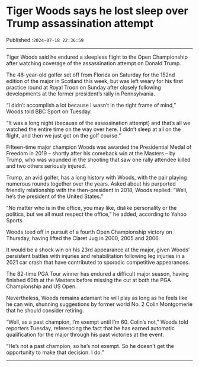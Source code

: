 # Tiger Woods says he lost sleep over Trump assassination attempt

Published :`2024-07-18 22:36:59`

---

Tiger Woods said he endured a sleepless flight to the Open Championship after watching coverage of the assassination attempt on Donald Trump.

The 48-year-old golfer set off from Florida on Saturday for the 152nd edition of the major in Scotland this week, but was left weary for his first practice round at Royal Troon on Sunday after closely following developments at the former president’s rally in Pennsylvania.

“I didn’t accomplish a lot because I wasn’t in the right frame of mind,” Woods told BBC Sport on Tuesday.

“It was a long night (because of the assassination attempt) and that’s all we watched the entire time on the way over here. I didn’t sleep at all on the flight, and then we just got on the golf course.”

Fifteen-time major champion Woods was awarded the Presidential Medal of Freedom in 2019 – shortly after his comeback win at the Masters – by Trump, who was wounded in the shooting that saw one rally attendee killed and two others seriously injured.

Trump, an avid golfer, has a long history with Woods, with the pair playing numerous rounds together over the years. Asked about his purported friendly relationship with the then-president in 2018, Woods replied: “Well, he’s the president of the United States.”

“No matter who is in the office, you may like, dislike personality or the politics, but we all must respect the office,” he added, according to Yahoo Sports.

Woods teed off in pursuit of a fourth Open Championship victory on Thursday, having lifted the Claret Jug in 2000, 2005 and 2006.

It would be a shock win on his 23rd appearance at the major, given Woods’ persistent battles with injuries and rehabilitation following leg injuries in a 2021 car crash that have contributed to sporadic competitive appearances.

The 82-time PGA Tour winner has endured a difficult major season, having finished 60th at the Masters before missing the cut at both the PGA Championship and US Open.

Nevertheless, Woods remains adamant he will play as long as he feels like he can win, shunning suggestions by former world No. 2 Colin Montgomerie that he should consider retiring.

“Well, as a past champion, I’m exempt until I’m 60. Colin’s not,” Woods told reporters Tuesday, referencing the fact that he has earned automatic qualification for the major through his past victories at the event.

“He’s not a past champion, so he’s not exempt. So he doesn’t get the opportunity to make that decision. I do.”

---

